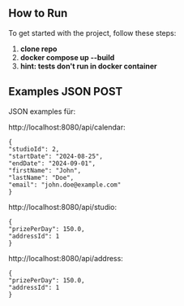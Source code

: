 ## How to Run

To get started with the project, follow these steps:

1. **clone repo**
1. **docker compose up --build**
1. **hint: tests don't run in docker container**

## Examples JSON POST

JSON examples für: 

http://localhost:8080/api/calendar: 

```
{
"studioId": 2,
"startDate": "2024-08-25",
"endDate": "2024-09-01",
"firstName": "John",
"lastName": "Doe",
"email": "john.doe@example.com"
}
```
http://localhost:8080/api/studio:

```
{
"prizePerDay": 150.0,
"addressId": 1
}
```

http://localhost:8080/api/address:

```
{
"prizePerDay": 150.0,
"addressId": 1
}
```
